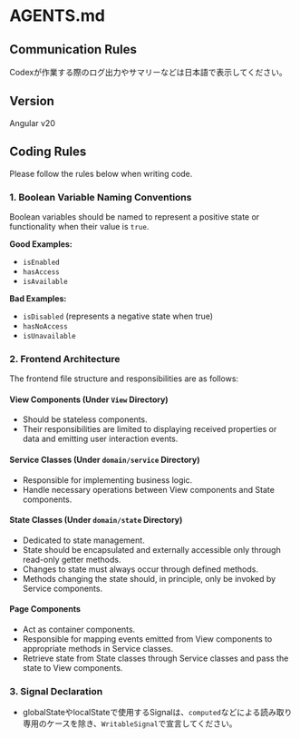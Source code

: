 # AGENTS.md

## Communication Rules

Codexが作業する際のログ出力やサマリーなどは日本語で表示してください。

## Version
Angular v20

## Coding Rules

Please follow the rules below when writing code.

### 1. Boolean Variable Naming Conventions

Boolean variables should be named to represent a positive state or functionality when their value is `true`.

**Good Examples:**

* `isEnabled`
* `hasAccess`
* `isAvailable`

**Bad Examples:**

* `isDisabled` (represents a negative state when true)
* `hasNoAccess`
* `isUnavailable`

### 2. Frontend Architecture

The frontend file structure and responsibilities are as follows:

#### View Components (Under `View` Directory)

* Should be stateless components.
* Their responsibilities are limited to displaying received properties or data and emitting user interaction events.

#### Service Classes (Under `domain/service` Directory)

* Responsible for implementing business logic.
* Handle necessary operations between View components and State components.

#### State Classes (Under `domain/state` Directory)

* Dedicated to state management.
* State should be encapsulated and externally accessible only through read-only getter methods.
* Changes to state must always occur through defined methods.
* Methods changing the state should, in principle, only be invoked by Service components.

#### Page Components

* Act as container components.
* Responsible for mapping events emitted from View components to appropriate methods in Service classes.
* Retrieve state from State classes through Service classes and pass the state to View components.

### 3. Signal Declaration

* globalStateやlocalStateで使用するSignalは、`computed`などによる読み取り専用のケースを除き、`WritableSignal`で宣言してください。
